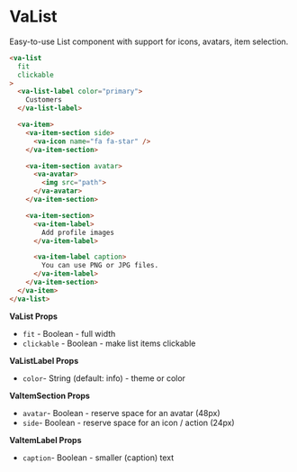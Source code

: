 # VaList
Easy-to-use List component with support for icons, avatars, item selection.

```html
<va-list
  fit
  clickable
>
  <va-list-label color="primary">
    Customers
  </va-list-label>

  <va-item>
    <va-item-section side>
      <va-icon name="fa fa-star" />
    </va-item-section>

    <va-item-section avatar>
      <va-avatar>
        <img src="path">
      </va-avatar>
    </va-item-section>

    <va-item-section>
      <va-item-label>
        Add profile images
      </va-item-label>

      <va-item-label caption>
        You can use PNG or JPG files.
      </va-item-label>
    </va-item-section>
  </va-item>
</va-list>
```

**VaList Props**
* `fit` - Boolean - full width
* `clickable` - Boolean - make list items clickable

**VaListLabel Props**
* `color`- String (default: info) - theme or color

**VaItemSection Props**
* `avatar`- Boolean - reserve space for an avatar (48px)
* `side`- Boolean - reserve space for an icon / action (24px)

**VaItemLabel Props**
* `caption`- Boolean - smaller (caption) text
